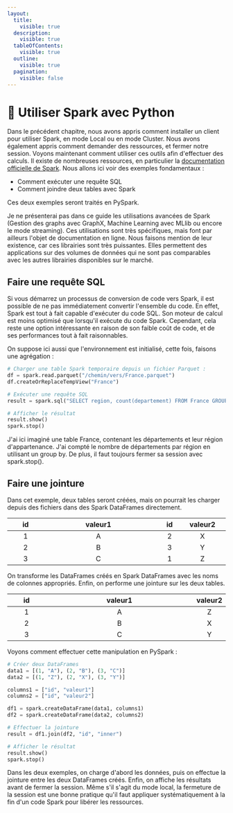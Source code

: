 ```yaml
---
layout:
  title:
    visible: true
  description:
    visible: true
  tableOfContents:
    visible: true
  outline:
    visible: true
  pagination:
    visible: false
---
```


# 🐍 Utiliser Spark avec Python

Dans le précédent chapitre, nous avons appris comment installer un client pour utiliser Spark, en mode Local ou en mode Cluster. Nous avons également appris comment demander des ressources, et fermer notre session. Voyons maintenant comment utiliser ces outils afin d'effectuer des calculs. Il existe de nombreuses ressources, en particulier la [documentation officielle de Spark](https://spark.apache.org/docs/latest/quick-start.html). Nous allons ici voir des exemples fondamentaux :

* Comment exécuter une requête SQL
* Comment joindre deux tables avec Spark

Ces deux exemples seront traités en PySpark.

Je ne présenterai pas dans ce guide les utilisations avancées de Spark (Gestion des graphs avec GraphX, Machine Learning avec MLlib ou encore le mode streaming). Ces utilisations sont très spécifiques, mais font par ailleurs l'objet de documentation en ligne. Nous faisons mention de leur existence, car ces librairies sont très puissantes. Elles permettent des applications sur des volumes de données qui ne sont pas comparables avec les autres librairies disponibles sur le marché.

## Faire une requête SQL

Si vous démarrez un processus de conversion de code vers Spark, il est possible de ne pas immédiatement convertir l'ensemble du code. En effet, Spark est tout à fait capable d'exécuter du code SQL. Son moteur de calcul est moins optimisé que lorsqu'il exécute du code Spark. Cependant, cela reste une option intéressante en raison de son faible coût de code, et de ses performances tout à fait raisonnables.

On suppose ici aussi que l'environnement est initialisé, cette fois, faisons une agrégation :

```python
# Charger une table Spark temporaire depuis un fichier Parquet :
df = spark.read.parquet("/chemin/vers/France.parquet")
df.createOrReplaceTempView("France")

# Exécuter une requête SQL
result = spark.sql("SELECT region, count(departement) FROM France GROUP BY region")

# Afficher le résultat
result.show()
spark.stop()
```

J'ai ici imaginé une table France, contenant les départements et leur région d'appartenance. J'ai compté le nombre de départements par région en utilisant un group by. De plus, il faut toujours fermer sa session avec spark.stop().

## Faire une jointure

Dans cet exemple, deux tables seront créées, mais on pourrait les charger depuis des fichiers dans des Spark DataFrames directement.

<table><thead><tr><th width="76" align="center">id</th><th width="261" align="center">valeur1</th><th width="67" align="center">id</th><th align="center">valeur2</th><th data-hidden></th></tr></thead><tbody><tr><td align="center">1</td><td align="center">A</td><td align="center">2</td><td align="center">X</td><td></td></tr><tr><td align="center">2</td><td align="center">B</td><td align="center">3</td><td align="center">Y</td><td></td></tr><tr><td align="center">3</td><td align="center">C</td><td align="center">1</td><td align="center">Z</td><td></td></tr></tbody></table>

On transforme les DataFrames créés en Spark DataFrames avec les noms de colonnes appropriés. Enfin, on performe une jointure sur les deux tables.

<table><thead><tr><th width="73" align="center">id</th><th width="324" align="center">valeur1</th><th align="center">valeur2</th></tr></thead><tbody><tr><td align="center">1</td><td align="center">A</td><td align="center">Z</td></tr><tr><td align="center">2</td><td align="center">B</td><td align="center">X</td></tr><tr><td align="center">3</td><td align="center">C</td><td align="center">Y</td></tr></tbody></table>

Voyons comment effectuer cette manipulation en PySpark :

```python
# Créer deux DataFrames
data1 = [(1, "A"), (2, "B"), (3, "C")]
data2 = [(1, "Z"), (2, "X"), (3, "Y")]

columns1 = ["id", "valeur1"]
columns2 = ["id", "valeur2"]

df1 = spark.createDataFrame(data1, columns1)
df2 = spark.createDataFrame(data2, columns2)

# Effectuer la jointure
result = df1.join(df2, "id", "inner")

# Afficher le résultat
result.show()
spark.stop()
```

Dans les deux exemples, on charge d'abord les données, puis on effectue la jointure entre les deux DataFrames créés. Enfin, on affiche les résultats avant de fermer la session. Même s'il s'agit du mode local, la fermeture de la session est une bonne pratique qu'il faut appliquer systématiquement à la fin d'un code Spark pour libérer les ressources.
